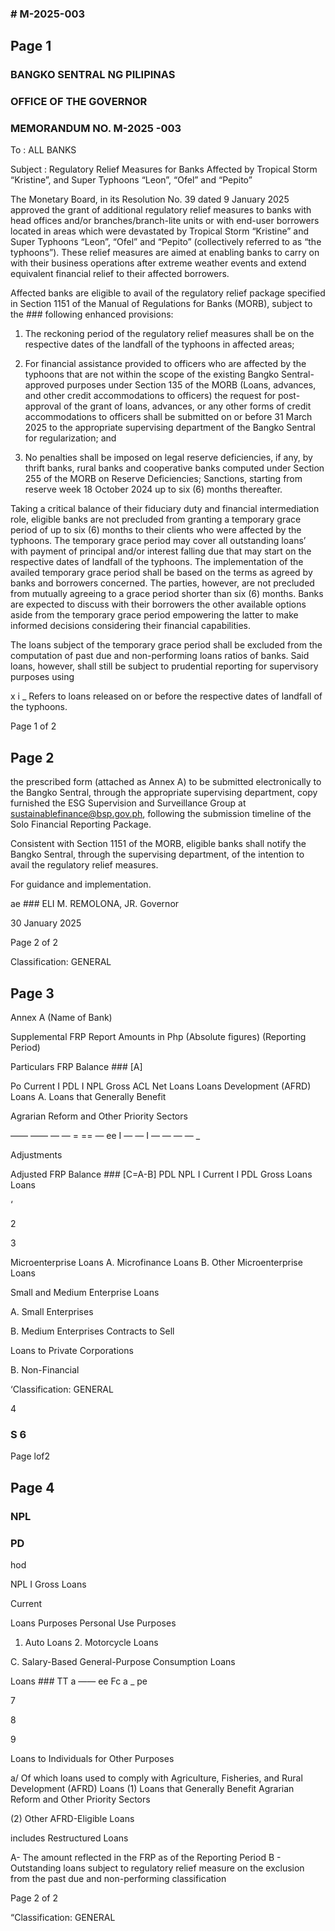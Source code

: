 ### # M-2025-003

## Page 1

### BANGKO SENTRAL NG PILIPINAS

### OFFICE OF THE GOVERNOR

### MEMORANDUM NO. M-2025 -003

To : ALL BANKS

Subject : Regulatory Relief Measures for Banks Affected by Tropical Storm “Kristine”, and Super Typhoons “Leon”, “Ofel” and “Pepito”

The Monetary Board, in its Resolution No. 39 dated 9 January 2025 approved the grant of additional regulatory relief measures to banks with head offices and/or branches/branch-lite units or with end-user borrowers located in areas which were devastated by Tropical Storm “Kristine” and Super Typhoons “Leon”, “Ofel” and “Pepito” (collectively referred to as “the typhoons”). These relief measures are aimed at enabling banks to carry on with their business operations after extreme weather events and extend equivalent financial relief to their affected borrowers.

Affected banks are eligible to avail of the regulatory relief package specified in Section 1151 of the Manual of Regulations for Banks (MORB), subject to the ### following enhanced provisions:

1. The reckoning period of the regulatory relief measures shall be on the respective dates of the landfall of the typhoons in affected areas;

2. For financial assistance provided to officers who are affected by the typhoons that are not within the scope of the existing Bangko Sentral- approved purposes under Section 135 of the MORB (Loans, advances, and other credit accommodations to officers) the request for post-approval of the grant of loans, advances, or any other forms of credit accommodations to officers shall be submitted on or before 31 March 2025 to the appropriate supervising department of the Bangko Sentral for regularization; and

3. No penalties shall be imposed on legal reserve deficiencies, if any, by thrift banks, rural banks and cooperative banks computed under Section 255 of the MORB on Reserve Deficiencies; Sanctions, starting from reserve week 18 October 2024 up to six (6) months thereafter.

Taking a critical balance of their fiduciary duty and financial intermediation role, eligible banks are not precluded from granting a temporary grace period of up to six (6) months to their clients who were affected by the typhoons. The temporary grace period may cover all outstanding loans’ with payment of principal and/or interest falling due that may start on the respective dates of landfall of the typhoons. The implementation of the availed temporary grace period shall be based on the terms as agreed by banks and borrowers concerned. The parties, however, are not precluded from mutually agreeing to a grace period shorter than six (6) months. Banks are expected to discuss with their borrowers the other available options aside from the temporary grace period empowering the latter to make informed decisions considering their financial capabilities.

The loans subject of the temporary grace period shall be excluded from the computation of past due and non-performing loans ratios of banks. Said loans, however, shall still be subject to prudential reporting for supervisory purposes using

x i _ Refers to loans released on or before the respective dates of landfall of the typhoons.

Page 1 of 2

## Page 2

the prescribed form (attached as Annex A) to be submitted electronically to the Bangko Sentral, through the appropriate supervising department, copy furnished the ESG Supervision and Surveillance Group at sustainablefinance@bsp.gov.ph, following the submission timeline of the Solo Financial Reporting Package.

Consistent with Section 1151 of the MORB, eligible banks shall notify the Bangko Sentral, through the supervising department, of the intention to avail the regulatory relief measures.

For guidance and implementation.

ae ### ELI M. REMOLONA, JR. Governor

30 January 2025

Page 2 of 2

Classification: GENERAL

## Page 3

Annex A (Name of Bank)

Supplemental FRP Report Amounts in Php (Absolute figures) (Reporting Period)

Particulars FRP Balance ### [A]

Po Current I PDL I NPL Gross ACL Net Loans Loans Development (AFRD) Loans A. Loans that Generally Benefit

Agrarian Reform and Other Priority Sectors

—— —— — — = == — ee I — — I — — — — _

Adjustments

Adjusted FRP Balance ### [C=A-B] PDL NPL I Current I PDL Gross Loans Loans

‘

2

3

Microenterprise Loans A. Microfinance Loans B. Other Microenterprise Loans

Small and Medium Enterprise Loans

A. Small Enterprises

B. Medium Enterprises Contracts to Sell

Loans to Private Corporations

B. Non-Financial

‘Classification: GENERAL

4

### S 6

Page lof2

## Page 4

### NPL

### PD

hod

NPL I Gross Loans

Current

Loans Purposes Personal Use Purposes

1. Auto Loans 2. Motorcycle Loans

C. Salary-Based General-Purpose Consumption Loans

Loans ### TT a —— ee Fc a _ pe

7

8

9

Loans to Individuals for Other Purposes

a/ Of which loans used to comply with Agriculture, Fisheries, and Rural Development (AFRD) Loans (1) Loans that Generally Benefit Agrarian Reform and Other Priority Sectors

(2) Other AFRD-Eligible Loans

includes Restructured Loans

A- The amount reflected in the FRP as of the Reporting Period B - Outstanding loans subject to regulatory relief measure on the exclusion from the past due and non-performing classification

Page 2 of 2

“Classification: GENERAL 